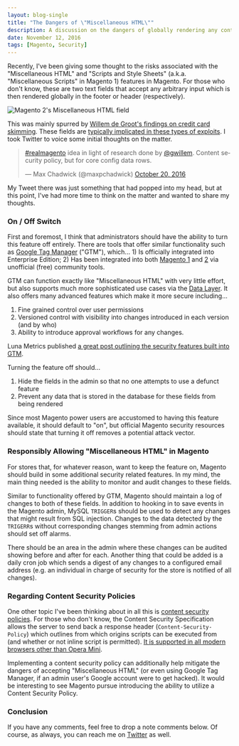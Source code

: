 ```yaml
---
layout: blog-single
title: "The Dangers of \"Miscellaneous HTML\""
description: A discussion on the dangers of globally rendering any content from a text area in the admin
date: November 12, 2016
tags: [Magento, Security]
---
```


Recently, I've been giving some thought to the risks associated with the "Miscellaneous HTML" and "Scripts and Style Sheets" (a.k.a. "Miscellaneous Scripts" in Magento 1) features in Magento. For those who don't know, these are two text fields that accept any arbitrary input which is then rendered globally in the footer or header (respectively).

<img
  src="/img/blog/dangers-of-miscellaneous-html/magento-2-miscellaneous-html_2@1x.jpg"
  srcset="/img/blog/dangers-of-miscellaneous-html/magento-2-miscellaneous-html_2@1x.jpg 1x, /img/blog/dangers-of-miscellaneous-html/magento-2-miscellaneous-html_2@2x.jpg 2x"
  alt="Magento 2's Miscellaneous HTML field">
  
This was mainly spurred by [Willem de Groot's findings on credit card skimming](http://gwillem.gitlab.io/2016/10/11/5900-online-stores-found-skimming/). These fields are [typically implicated in these types of exploits](https://productforums.google.com/forum/#!msg/webmasters/aCMWg2CkGuc/bojnf5bAMFkJ). I took Twitter to voice some initial thoughts on the matter.

<blockquote class="twitter-tweet" data-lang="en"><p lang="en" dir="ltr"><a href="https://twitter.com/hashtag/realmagento?src=hash">#realmagento</a> idea in light of research done by <a href="https://twitter.com/gwillem">@gwillem</a>. Content security policy, but for core config data rows.</p>&mdash; Max Chadwick (@maxpchadwick) <a href="https://twitter.com/maxpchadwick/status/789066489139716096">October 20, 2016</a></blockquote>
<script async src="//platform.twitter.com/widgets.js" charset="utf-8"></script>

My Tweet there was just something that had popped into my head, but at this point, I've had more time to think on the matter and wanted to share my thoughts.

<!-- excerpt_separator -->

### On / Off Switch

First and foremost, I think that administrators should have the ability to turn this feature off entirely. There are tools that offer similar functionality such as [Google Tag Manager](https://www.google.com/analytics/tag-manager/) ("GTM"), which... 1) Is officially integrated into Enterprise Edition; 2) Has been integrated into both [Magento 1](https://github.com/CVM/Magento_GoogleTagManager) and [2](https://github.com/magepal/magento2-googletagmanager) via unofficial (free) community tools. 

GTM can function exactly like "Miscellaneous HTML" with very little effort, but also supports much more sophisticated use cases via the [Data Layer](https://developers.google.com/tag-manager/devguide). It also offers many advanced features which make it more secure including...

1. Fine grained control over user permissions
2. Versioned control with visibility into changes introduced in each version (and by who)
3. Ability to introduce approval workflows for any changes.

Luna Metrics published [a great post outlining the security features built into GTM](http://www.lunametrics.com/blog/2015/06/02/google-tag-manager-security-risks/).

Turning the feature off should...

1. Hide the fields in the admin so that no one attempts to use a defunct feature
2. Prevent any data that is stored in the database for these fields from being rendered

Since most Magento power users are accustomed to having this feature available, it should default to "on", but official Magento security resources should state that turning it off removes a potential attack vector.

### Responsibly Allowing "Miscellaneous HTML" in Magento

For stores that, for whatever reason, want to keep the feature on, Magento should build in some additional security related features. In my mind, the main thing needed is the ability to monitor and audit changes to these fields.

Similar to functionality offered by GTM, Magento should maintain a log of changes to both of these fields. In addition to hooking in to save events in the Magento admin, MySQL `TRIGGER`s should be used to detect any changes that might result from SQL injection. Changes to the data detected by the `TRIGERR`s without corresponding changes stemming from admin actions should set off alarms.

There should be an area in the admin where these changes can be audited showing before and after for each. Another thing that could be added is a daily cron job which sends a digest of any changes to a configured email address (e.g. an individual in charge of security for the store is notified of all changes).

### Regarding Content Security Policies

One other topic I've been thinking about in all this is [content security policies](https://developer.mozilla.org/en-US/docs/Web/Security/CSP). For those who don't know, the Content Security Specification allows the server to send back a response header (`Content-Security-Policy`) which outlines from which origins scripts can be executed from (and whether or not inline script is permitted). [It is supported in all modern browsers other than Opera Mini](http://caniuse.com/#feat=contentsecuritypolicy).

Implementing a content security policy can additionally help mitigate the dangers of accepting "Miscellaneous HTML" (or even using Google Tag Manager, if an admin user's Google account were to get hacked). It would be interesting to see Magento pursue introducing the ability to utilize a Content Security Policy. 

### Conclusion

If you have any comments, feel free to drop a note comments below. Of course, as always, you can reach me on [Twitter](http://twitter.com/maxpchadwick) as well.
